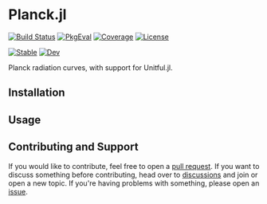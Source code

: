 # Planck.jl

[![Build Status](https://github.com/JuliaAstro/Planck.jl/actions/workflows/CI.yml/badge.svg?branch=main)](https://github.com/JuliaAstro/Planck.jl/actions/workflows/CI.yml?query=branch%3Amain)
[![PkgEval](https://juliaci.github.io/NanosoldierReports/pkgeval_badges/P/Planck.svg)](https://juliaci.github.io/NanosoldierReports/pkgeval_badges/report.html)
[![Coverage](https://codecov.io/gh/JuliaAstro/Planck.jl/branch/main/graph/badge.svg)](https://codecov.io/gh/JuliaAstro/Planck.jl)
[![License](https://img.shields.io/github/license/JuliaAstro/Planck.jl?color=yellow)](LICENSE)

[![Stable](https://img.shields.io/badge/docs-stable-blue.svg)](https://JuliaAstro.github.io/Planck.jl/stable)
[![Dev](https://img.shields.io/badge/docs-dev-blue.svg)](https://JuliaAstro.github.io/Planck.jl/dev)

Planck radiation curves, with support for Unitful.jl.

## Installation

## Usage

## Contributing and Support

If you would like to contribute, feel free to open a [pull request](https://github.com/JuliaAstro/Planck.jl/pulls). If you want to discuss something before contributing, head over to [discussions](https://github.com/JuliaAstro/Planck.jl/discussions) and join or open a new topic. If you're having problems with something, please open an [issue](https://github.com/JuliaAstro/Planck.jl/issues).
